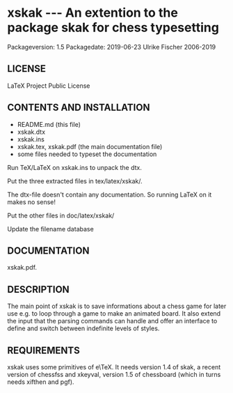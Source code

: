 # xskak --- An extention to the package skak for chess typesetting

Packageversion: 1.5 
Packagedate: 2019-06-23
Ulrike Fischer 2006-2019

## LICENSE
LaTeX Project Public License

## CONTENTS AND INSTALLATION

- README.md (this file)
- xskak.dtx
- xskak.ins
- xskak.tex, xskak.pdf (the main documentation file)
- some files needed to typeset the documentation

Run TeX/LaTeX on xskak.ins to unpack the dtx.

Put the three extracted files in tex/latex/xskak/.

The dtx-file doesn't contain any documentation.
So running LaTeX on it makes no sense!

Put the other files  in
 doc/latex/xskak/

Update the filename database

## DOCUMENTATION

xskak.pdf. 

## DESCRIPTION

The main point of xskak is to save informations about a chess game
for later use e.g. to loop through a game to make an animated board.
It also extend the input that the parsing commands can handle and
offer an interface to define and switch between indefinite levels
of styles.


## REQUIREMENTS
xskak uses some primitives of e\TeX. It needs version 1.4 of skak,
a recent version of chessfss and xkeyval, version 1.5 of chessboard (which in turns
needs xifthen and pgf).
